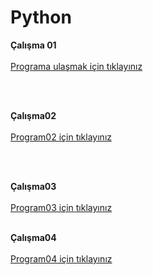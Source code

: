 # Python
**Çalışma 01**
<br>
<br>
[Programa ulaşmak için tıklayınız](https://github.com/Ardayucel325/Python/commit/394a0e06216cd0799159f3953238db029e40b61d)

<br>
<br>

**Çalışma02** 
<br>
<br>
[Program02 için tıklayınız](https://github.com/Ardayucel325/Python/commit/309c1e8606c0fdf403b8932f953344a95050cd97)

<br>
<br>

**Çalışma03** 
<br>
<br>
[Program03 için tıklayınız](https://github.com/Ardayucel325/Python/commit/985f96fc20d2c00bad097840319bcbacf0a22a0e)
<br>
<br>

**Çalışma04** 
<br>
<br>
[Program04 için tıklayınız](https://github.com/Ardayucel325/Python/commit/fe83301094faa8b6cb6aeedfd0f1acfe3e81f511)
